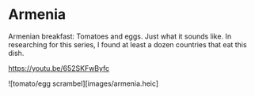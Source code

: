 # Armenia

Armenian breakfast: Tomatoes and eggs. Just what it sounds like. In
researching for this series, I found at least a dozen countries that
eat this dish.

https://youtu.be/652SKFwByfc

![tomato/egg scrambel][images/armenia.heic]